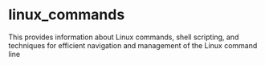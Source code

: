 # linux_commands

This provides information about Linux commands, shell scripting, and techniques 
for efficient navigation and management of the Linux command line

